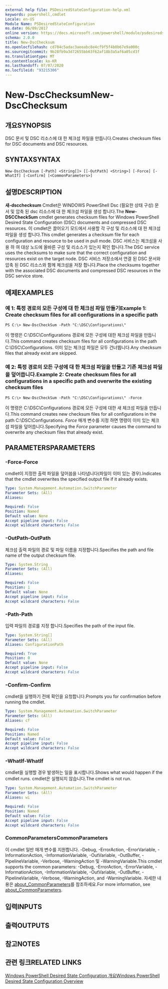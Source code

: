```yaml
---
external help file: PSDesiredStateConfiguration-help.xml
keywords: powershell,cmdlet
Locale: en-US
Module Name: PSDesiredStateConfiguration
ms.date: 06/09/2017
online version: https://docs.microsoft.com/powershell/module/psdesiredstateconfiguration/new-dscchecksum?view=powershell-5.1&WT.mc_id=ps-gethelp
schema: 2.0.0
title: New-DscChecksum
ms.openlocfilehash: cd784c5adac3aeeabc8e4cf9f5f4b0b67e9a000c
ms.sourcegitcommit: 9b28fb9a3d72655bb63f62af18b3a5af6a05cd3f
ms.translationtype: MT
ms.contentlocale: ko-KR
ms.lasthandoff: 07/07/2020
ms.locfileid: "93215306"
---
```

# <span data-ttu-id="b59fa-103">New-DscChecksum</span><span class="sxs-lookup"><span data-stu-id="b59fa-103">New-DscChecksum</span></span>

## <span data-ttu-id="b59fa-104">개요</span><span class="sxs-lookup"><span data-stu-id="b59fa-104">SYNOPSIS</span></span>
<span data-ttu-id="b59fa-105">DSC 문서 및 DSC 리소스에 대 한 체크섬 파일을 만듭니다.</span><span class="sxs-lookup"><span data-stu-id="b59fa-105">Creates checksum files for DSC documents and DSC resources.</span></span>

## <span data-ttu-id="b59fa-106">SYNTAX</span><span class="sxs-lookup"><span data-stu-id="b59fa-106">SYNTAX</span></span>

```
New-DscChecksum [-Path] <String[]> [[-OutPath] <String>] [-Force] [-WhatIf] [-Confirm] [<CommonParameters>]
```

## <span data-ttu-id="b59fa-107">설명</span><span class="sxs-lookup"><span data-stu-id="b59fa-107">DESCRIPTION</span></span>
<span data-ttu-id="b59fa-108">**새-dscchecksum** Cmdlet은 WINDOWS PowerShell Dsc (필요한 상태 구성) 문서 및 압축 된 dsc 리소스에 대 한 체크섬 파일을 생성 합니다.</span><span class="sxs-lookup"><span data-stu-id="b59fa-108">The **New-DSCCheckSum** cmdlet generates checksum files for Windows PowerShell Desired State Configuration (DSC) documents and compressed DSC resources.</span></span>
<span data-ttu-id="b59fa-109">이 cmdlet은 끌어오기 모드에서 사용할 각 구성 및 리소스에 대 한 체크섬 파일을 생성 합니다.</span><span class="sxs-lookup"><span data-stu-id="b59fa-109">This cmdlet generates a checksum file for each configuration and resource to be used in pull mode.</span></span>
<span data-ttu-id="b59fa-110">DSC 서비스는 체크섬을 사용 하 여 대상 노드에 올바른 구성 및 리소스가 있는지 확인 합니다.</span><span class="sxs-lookup"><span data-stu-id="b59fa-110">The DSC service uses the checksums to make sure that the correct configuration and resources exist on the target node.</span></span>
<span data-ttu-id="b59fa-111">DSC 서비스 저장소에서 연결 된 DSC 문서와 압축 된 DSC 리소스와 함께 체크섬을 저장 합니다.</span><span class="sxs-lookup"><span data-stu-id="b59fa-111">Place the checksums together with the associated DSC documents and compressed DSC resources in the DSC service store.</span></span>

## <span data-ttu-id="b59fa-112">예제</span><span class="sxs-lookup"><span data-stu-id="b59fa-112">EXAMPLES</span></span>

### <span data-ttu-id="b59fa-113">예 1: 특정 경로의 모든 구성에 대 한 체크섬 파일 만들기</span><span class="sxs-lookup"><span data-stu-id="b59fa-113">Example 1: Create checksum files for all configurations in a specific path</span></span>

```
PS C:\> New-DscCheckSum -Path "C:\DSC\Configurations\"
```

<span data-ttu-id="b59fa-114">이 명령은 C:\DSC\Configurations 경로에 모든 구성에 대한 체크섬 파일을 만듭니다.</span><span class="sxs-lookup"><span data-stu-id="b59fa-114">This command creates checksum files for all configurations in the path C:\DSC\Configurations.</span></span>
<span data-ttu-id="b59fa-115">이미 있는 체크섬 파일은 모두 건너뜁니다.</span><span class="sxs-lookup"><span data-stu-id="b59fa-115">Any checksum files that already exist are skipped.</span></span>

### <span data-ttu-id="b59fa-116">예 2: 특정 경로의 모든 구성에 대 한 체크섬 파일을 만들고 기존 체크섬 파일을 덮어씁니다.</span><span class="sxs-lookup"><span data-stu-id="b59fa-116">Example 2: Create checksum files for all configurations in a specific path and overwrite the existing checksum files</span></span>

```
PS C:\> New-DscCheckSum -Path "C:\DSC\Configurations\" -Force
```

<span data-ttu-id="b59fa-117">이 명령은 C:\DSC\Configurations 경로에 모든 구성에 대한 새 체크섬 파일을 만듭니다.</span><span class="sxs-lookup"><span data-stu-id="b59fa-117">This command creates new checksum files for all configurations in the path C:\DSC\Configurations.</span></span>
<span data-ttu-id="b59fa-118">*Force* 매개 변수를 지정 하면 명령이 이미 있는 체크섬 파일을 덮어씁니다.</span><span class="sxs-lookup"><span data-stu-id="b59fa-118">Specifying the *Force* parameter causes the command to overwrite any checksum files that already exist.</span></span>

## <span data-ttu-id="b59fa-119">PARAMETERS</span><span class="sxs-lookup"><span data-stu-id="b59fa-119">PARAMETERS</span></span>

### <span data-ttu-id="b59fa-120">-Force</span><span class="sxs-lookup"><span data-stu-id="b59fa-120">-Force</span></span>
<span data-ttu-id="b59fa-121">cmdlet이 지정한 출력 파일을 덮어씀을 나타냅니다(파일이 이미 있는 경우).</span><span class="sxs-lookup"><span data-stu-id="b59fa-121">Indicates that the cmdlet overwrites the specified output file if it already exists.</span></span>

```yaml
Type: System.Management.Automation.SwitchParameter
Parameter Sets: (All)
Aliases:

Required: False
Position: Named
Default value: None
Accept pipeline input: False
Accept wildcard characters: False
```

### <span data-ttu-id="b59fa-122">-OutPath</span><span class="sxs-lookup"><span data-stu-id="b59fa-122">-OutPath</span></span>
<span data-ttu-id="b59fa-123">체크섬 출력 파일의 경로 및 파일 이름을 지정합니다.</span><span class="sxs-lookup"><span data-stu-id="b59fa-123">Specifies the path and file name of the output checksum file.</span></span>

```yaml
Type: System.String
Parameter Sets: (All)
Aliases:

Required: False
Position: 1
Default value: None
Accept pipeline input: False
Accept wildcard characters: False
```

### <span data-ttu-id="b59fa-124">-Path</span><span class="sxs-lookup"><span data-stu-id="b59fa-124">-Path</span></span>
<span data-ttu-id="b59fa-125">입력 파일의 경로를 지정 합니다.</span><span class="sxs-lookup"><span data-stu-id="b59fa-125">Specifies the path of the input file.</span></span>

```yaml
Type: System.String[]
Parameter Sets: (All)
Aliases: ConfigurationPath

Required: True
Position: 0
Default value: None
Accept pipeline input: False
Accept wildcard characters: False
```

### <span data-ttu-id="b59fa-126">-Confirm</span><span class="sxs-lookup"><span data-stu-id="b59fa-126">-Confirm</span></span>
<span data-ttu-id="b59fa-127">cmdlet을 실행하기 전에 확인을 요청합니다.</span><span class="sxs-lookup"><span data-stu-id="b59fa-127">Prompts you for confirmation before running the cmdlet.</span></span>

```yaml
Type: System.Management.Automation.SwitchParameter
Parameter Sets: (All)
Aliases: cf

Required: False
Position: Named
Default value: False
Accept pipeline input: False
Accept wildcard characters: False
```

### <span data-ttu-id="b59fa-128">-WhatIf</span><span class="sxs-lookup"><span data-stu-id="b59fa-128">-WhatIf</span></span>
<span data-ttu-id="b59fa-129">cmdlet을 실행할 경우 발생하는 일을 표시합니다.</span><span class="sxs-lookup"><span data-stu-id="b59fa-129">Shows what would happen if the cmdlet runs.</span></span>
<span data-ttu-id="b59fa-130">cmdlet은 실행되지 않습니다.</span><span class="sxs-lookup"><span data-stu-id="b59fa-130">The cmdlet is not run.</span></span>

```yaml
Type: System.Management.Automation.SwitchParameter
Parameter Sets: (All)
Aliases: wi

Required: False
Position: Named
Default value: False
Accept pipeline input: False
Accept wildcard characters: False
```

### <span data-ttu-id="b59fa-131">CommonParameters</span><span class="sxs-lookup"><span data-stu-id="b59fa-131">CommonParameters</span></span>
<span data-ttu-id="b59fa-132">이 cmdlet 일반 매개 변수를 지원합니다. -Debug, -ErrorAction, -ErrorVariable, -InformationAction, -InformationVariable, -OutVariable, -OutBuffer, -PipelineVariable, -Verbose, -WarningAction 및 -WarningVariable.</span><span class="sxs-lookup"><span data-stu-id="b59fa-132">This cmdlet supports the common parameters: -Debug, -ErrorAction, -ErrorVariable, -InformationAction, -InformationVariable, -OutVariable, -OutBuffer, -PipelineVariable, -Verbose, -WarningAction, and -WarningVariable.</span></span> <span data-ttu-id="b59fa-133">자세한 내용은 [about_CommonParameters](https://go.microsoft.com/fwlink/?LinkID=113216)를 참조하세요.</span><span class="sxs-lookup"><span data-stu-id="b59fa-133">For more information, see [about_CommonParameters](https://go.microsoft.com/fwlink/?LinkID=113216).</span></span>

## <span data-ttu-id="b59fa-134">입력</span><span class="sxs-lookup"><span data-stu-id="b59fa-134">INPUTS</span></span>

## <span data-ttu-id="b59fa-135">출력</span><span class="sxs-lookup"><span data-stu-id="b59fa-135">OUTPUTS</span></span>

## <span data-ttu-id="b59fa-136">참고</span><span class="sxs-lookup"><span data-stu-id="b59fa-136">NOTES</span></span>

## <span data-ttu-id="b59fa-137">관련 링크</span><span class="sxs-lookup"><span data-stu-id="b59fa-137">RELATED LINKS</span></span>

[<span data-ttu-id="b59fa-138">Windows PowerShell Desired State Configuration 개요</span><span class="sxs-lookup"><span data-stu-id="b59fa-138">Windows PowerShell Desired State Configuration Overview</span></span>](/powershell/scripting/dsc/overview/dscforengineers)
